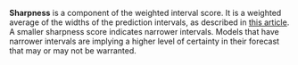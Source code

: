 **Sharpness** is a component of the weighted interval score. It is a weighted average of the widths of the prediction intervals, as described in [this article](https://journals.plos.org/ploscompbiol/article?id=10.1371/journal.pcbi.1008618). A smaller sharpness score indicates narrower intervals. Models that have narrower intervals are implying a higher level of certainty in their forecast that may or may not be warranted.